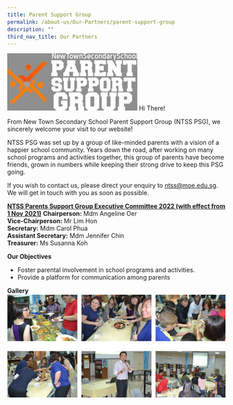 ```yaml
---
title: Parent Support Group
permalink: /about-us/Our-Partners/parent-support-group
description: ""
third_nav_title: Our Partners
---
```

![](/images/PSGG-300x132.jpg)
Hi There!

From New Town Secondary School Parent Support Group (NTSS PSG), we sincerely welcome your visit to our website!

NTSS PSG was set up by a group of like-minded parents with a vision of a happier school community. Years down the road, after working on many school programs and activities together, this group of parents have become friends, grown in numbers while keeping their strong drive to keep this PSG going.

If you wish to contact us, please direct your enquiry to ntss@moe.edu.sg. We will get in touch with you as soon as possible.

<u>**NTSS Parents Support Group Executive Committee 2022 (with effect from 1 Nov 2021)**</u>
**Chairperson:**                   Mdm Angeline Oer<br>
**Vice-Chairperson:**         Mr Lim Hon<br>
**Secretary:**                         Mdm Carol Phua<br>
**Assistant Secretary:**    Mdm Jennifer Chin<br>
**Treasurer:**                        Ms Susanna Koh<br>

**Our Objectives**

* Foster parental involvement in school programs and activities.
* Provide a platform for communication among parents

**Gallery**
![](/images/PSG.png)